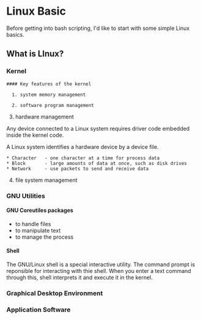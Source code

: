 # Linux Basic
Before getting into bash scripting, I'd like to start with some simple Linux basics.

## What is LInux?

  ### Kernel

    #### Key features of the kernel

      1. system memory management

      2. software program management

3. hardware management

  Any device connected to a Linux system requires driver code embedded inside the kernel code.
  
  A Linux system identifies a hardware device by a device file.
  
    * Character   - one character at a time for process data
    * Block       - large amounts of data at once, such as disk drives
    * Network     - use packets to send and receive data


4. file system management


### GNU Utilities

#### GNU Coreutiles packages

  * to handle files
  * to manipulate text
  * to manage the process

#### Shell
The GNU/Linux shell is a special interactive utility. The command prompt is reponsible for interacting with thie shell.
When you enter a text command through this, shell interprets it and execute it in the kernel.

### Graphical Desktop Environment


### Application Software



##
